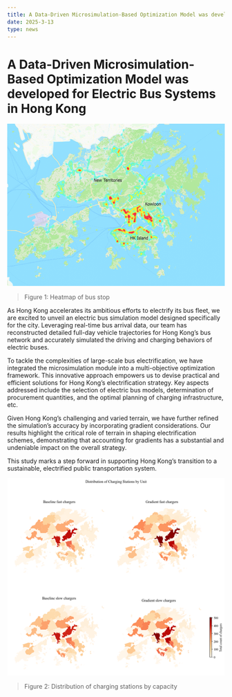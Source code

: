 ```yaml
---
title: A Data-Driven Microsimulation-Based Optimization Model was developed for Electric Bus Systems in Hong Kong
date: 2025-3-13
type: news
---
```


# A Data-Driven Microsimulation-Based Optimization Model was developed for Electric Bus Systems in Hong Kong

![](./imgs/1.png)
> Figure 1: Heatmap of bus stop


As Hong Kong accelerates its ambitious efforts to electrify its bus fleet, we are excited to unveil an  electric bus simulation model designed specifically for the city. Leveraging real-time bus arrival data, our team has reconstructed detailed full-day vehicle trajectories for Hong Kong’s bus network and accurately simulated the driving and charging behaviors of electric buses.

To tackle the complexities of large-scale bus electrification, we have integrated the microsimulation module into a multi-objective optimization framework. This innovative approach empowers us to devise practical and efficient solutions for Hong Kong’s electrification strategy. Key aspects addressed include the selection of electric bus models, determination of procurement quantities, and the optimal planning of charging infrastructure, etc.

Given Hong Kong’s challenging and varied terrain, we have further refined the simulation’s accuracy by incorporating gradient considerations. Our results highlight the critical role of terrain in shaping electrification schemes, demonstrating that accounting for gradients has a substantial and undeniable impact on the overall strategy.

This study marks a step forward in supporting Hong Kong’s transition to a sustainable, electrified public transportation system.

![](./imgs/2.png)
> Figure 2: Distribution of charging stations by capacity